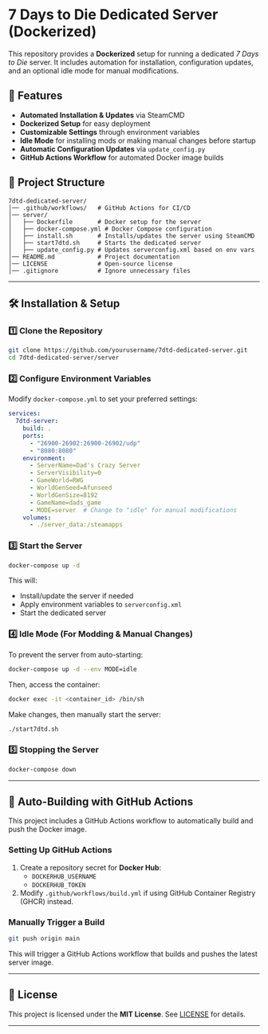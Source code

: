 # 7 Days to Die Dedicated Server (Dockerized)

This repository provides a **Dockerized** setup for running a dedicated *7 Days to Die* server. It includes automation for installation, configuration updates, and an optional idle mode for manual modifications.

## 🚀 Features

- **Automated Installation & Updates** via SteamCMD
- **Dockerized Setup** for easy deployment
- **Customizable Settings** through environment variables
- **Idle Mode** for installing mods or making manual changes before startup
- **Automatic Configuration Updates** via `update_config.py`
- **GitHub Actions Workflow** for automated Docker image builds

## 📂 Project Structure

```
7dtd-dedicated-server/
│── .github/workflows/   # GitHub Actions for CI/CD
│── server/
│   ├── Dockerfile       # Docker setup for the server
│   ├── docker-compose.yml # Docker Compose configuration
│   ├── install.sh       # Installs/updates the server using SteamCMD
│   ├── start7dtd.sh     # Starts the dedicated server
│   ├── update_config.py # Updates serverconfig.xml based on env vars
│── README.md            # Project documentation
│── LICENSE              # Open-source license
│── .gitignore           # Ignore unnecessary files
```

---

## 🛠️ Installation & Setup

### **1️⃣ Clone the Repository**

```sh
git clone https://github.com/yourusername/7dtd-dedicated-server.git
cd 7dtd-dedicated-server/server
```

### **2️⃣ Configure Environment Variables**

Modify `docker-compose.yml` to set your preferred settings:

```yaml
services:
  7dtd-server:
    build: .
    ports:
      - "26900-26902:26900-26902/udp"
      - "8080:8080"
    environment:
      - ServerName=Dad's Crazy Server
      - ServerVisibility=0
      - GameWorld=RWG
      - WorldGenSeed=Afunseed
      - WorldGenSize=8192
      - GameName=dads_game
      - MODE=server  # Change to "idle" for manual modifications
    volumes:
      - ./server_data:/steamapps
```

### **3️⃣ Start the Server**

```sh
docker-compose up -d
```

This will:

- Install/update the server if needed
- Apply environment variables to `serverconfig.xml`
- Start the dedicated server

### **4️⃣ Idle Mode (For Modding & Manual Changes)**

To prevent the server from auto-starting:

```sh
docker-compose up -d --env MODE=idle
```

Then, access the container:

```sh
docker exec -it <container_id> /bin/sh
```

Make changes, then manually start the server:

```sh
./start7dtd.sh
```

### **5️⃣ Stopping the Server**

```sh
docker-compose down
```

---

## 🔄 Auto-Building with GitHub Actions

This project includes a GitHub Actions workflow to automatically build and push the Docker image.

### **Setting Up GitHub Actions**

1. Create a repository secret for **Docker Hub**:
   - `DOCKERHUB_USERNAME`
   - `DOCKERHUB_TOKEN`
2. Modify `.github/workflows/build.yml` if using GitHub Container Registry (GHCR) instead.

### **Manually Trigger a Build**

```sh
git push origin main
```

This will trigger a GitHub Actions workflow that builds and pushes the latest server image.

---

## 📜 License

This project is licensed under the **MIT License**. See [LICENSE](LICENSE) for details.

---


